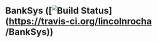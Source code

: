 # BankSys ([![Build Status](https://travis-ci.org/lincolnrocha/BankSys.svg)](https://travis-ci.org/lincolnrocha /BankSys))

